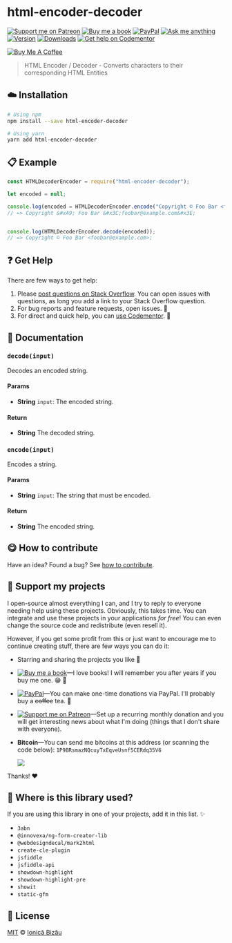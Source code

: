 <!-- Please do not edit this file. Edit the `blah` field in the `package.json` instead. If in doubt, open an issue. -->


















# html-encoder-decoder

 [![Support me on Patreon][badge_patreon]][patreon] [![Buy me a book][badge_amazon]][amazon] [![PayPal][badge_paypal_donate]][paypal-donations] [![Ask me anything](https://img.shields.io/badge/ask%20me-anything-1abc9c.svg)](https://github.com/IonicaBizau/ama) [![Version](https://img.shields.io/npm/v/html-encoder-decoder.svg)](https://www.npmjs.com/package/html-encoder-decoder) [![Downloads](https://img.shields.io/npm/dt/html-encoder-decoder.svg)](https://www.npmjs.com/package/html-encoder-decoder) [![Get help on Codementor](https://cdn.codementor.io/badges/get_help_github.svg)](https://www.codementor.io/@johnnyb?utm_source=github&utm_medium=button&utm_term=johnnyb&utm_campaign=github)

<a href="https://www.buymeacoffee.com/H96WwChMy" target="_blank"><img src="https://www.buymeacoffee.com/assets/img/custom_images/yellow_img.png" alt="Buy Me A Coffee"></a>







> HTML Encoder / Decoder - Converts characters to their corresponding HTML Entities

















## :cloud: Installation

```sh
# Using npm
npm install --save html-encoder-decoder

# Using yarn
yarn add html-encoder-decoder
```













## :clipboard: Example



```js
const HTMLDecoderEncoder = require("html-encoder-decoder");

let encoded = null;

console.log(encoded = HTMLDecoderEncoder.encode("Copyright © Foo Bar <foobar@example.com>"));
// => Copyright &#xA9; Foo Bar &#x3C;foobar@example.com&#x3E;


console.log(HTMLDecoderEncoder.decode(encoded));
// => Copyright © Foo Bar <foobar@example.com>;
```












## :question: Get Help

There are few ways to get help:



 1. Please [post questions on Stack Overflow](https://stackoverflow.com/questions/ask). You can open issues with questions, as long you add a link to your Stack Overflow question.
 2. For bug reports and feature requests, open issues. :bug:
 3. For direct and quick help, you can [use Codementor](https://www.codementor.io/johnnyb). :rocket:







## :memo: Documentation


### `decode(input)`
Decodes an encoded string.

#### Params

- **String** `input`: The encoded string.

#### Return
- **String** The decoded string.

### `encode(input)`
Encodes a string.

#### Params

- **String** `input`: The string that must be encoded.

#### Return
- **String** The encoded string.














## :yum: How to contribute
Have an idea? Found a bug? See [how to contribute][contributing].


## :sparkling_heart: Support my projects
I open-source almost everything I can, and I try to reply to everyone needing help using these projects. Obviously,
this takes time. You can integrate and use these projects in your applications *for free*! You can even change the source code and redistribute (even resell it).

However, if you get some profit from this or just want to encourage me to continue creating stuff, there are few ways you can do it:


 - Starring and sharing the projects you like :rocket:
 - [![Buy me a book][badge_amazon]][amazon]—I love books! I will remember you after years if you buy me one. :grin: :book:
 - [![PayPal][badge_paypal]][paypal-donations]—You can make one-time donations via PayPal. I'll probably buy a ~~coffee~~ tea. :tea:
 - [![Support me on Patreon][badge_patreon]][patreon]—Set up a recurring monthly donation and you will get interesting news about what I'm doing (things that I don't share with everyone).
 - **Bitcoin**—You can send me bitcoins at this address (or scanning the code below): `1P9BRsmazNQcuyTxEqveUsnf5CERdq35V6`

    ![](https://i.imgur.com/z6OQI95.png)


Thanks! :heart:
















## :dizzy: Where is this library used?
If you are using this library in one of your projects, add it in this list. :sparkles:

 - `3abn`
 - `@innovexa/ng-form-creator-lib`
 - `@webdesigndecal/mark2html`
 - `create-cle-plugin`
 - `jsfiddle`
 - `jsfiddle-api`
 - `showdown-highlight`
 - `showdown-highlight-pre`
 - `showit`
 - `static-gfm`











## :scroll: License

[MIT][license] © [Ionică Bizău][website]






[license]: /LICENSE
[website]: https://ionicabizau.net
[contributing]: /CONTRIBUTING.md
[docs]: /DOCUMENTATION.md
[badge_patreon]: https://ionicabizau.github.io/badges/patreon.svg
[badge_amazon]: https://ionicabizau.github.io/badges/amazon.svg
[badge_paypal]: https://ionicabizau.github.io/badges/paypal.svg
[badge_paypal_donate]: https://ionicabizau.github.io/badges/paypal_donate.svg
[patreon]: https://www.patreon.com/ionicabizau
[amazon]: http://amzn.eu/hRo9sIZ
[paypal-donations]: https://www.paypal.com/cgi-bin/webscr?cmd=_s-xclick&hosted_button_id=RVXDDLKKLQRJW
